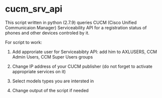 # cucm_srv_api
This script written in python (2.7.9) queries CUCM (Cisco Unified Communicaion Manager) Serviceability API for a registration status of phones and other devices controled by it. 

For script to work:

1) Add approriate user for Serviceabibty API: add him to AXLUSERS, CCM Admin Users, CCM Super Users groups

2) Change IP address of your CUCM publisher (do not forget to activate appropriate services on it)

3) Select models types you are intersted in 

4) Change output of the script if needed
